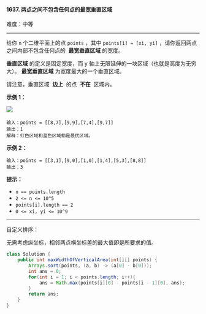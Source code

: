 #### 1637. 两点之间不包含任何点的最宽垂直区域

难度：中等

---

给你 `n` 个二维平面上的点 `points` ，其中 `points[i] = [xi, yi]` ，请你返回两点之间内部不包含任何点的  **最宽垂直区域**  的宽度。

 **垂直区域**  的定义是固定宽度，而 y 轴上无限延伸的一块区域（也就是高度为无穷大）。  **最宽垂直区域**  为宽度最大的一个垂直区域。

请注意，垂直区域  **边上**  的点  **不在**  区域内。

 **示例 1：** 

![](https://assets.leetcode-cn.com/aliyun-lc-upload/uploads/2020/10/31/points3.png)​
```
输入：points = [[8,7],[9,9],[7,4],[9,7]]
输出：1
解释：红色区域和蓝色区域都是最优区域。
```

 **示例 2：** 

```
输入：points = [[3,1],[9,0],[1,0],[1,4],[5,3],[8,8]]
输出：3
```

 **提示：** 

*   `n == points.length`
*   `2 <= n <= 10^5`
*   `points[i].length == 2`
*   `0 <= xi, yi <= 10^9`

---

自定义排序：

无需考虑纵坐标，相邻两点横坐标差的最大值即是所要求的值。

```Java
class Solution {
    public int maxWidthOfVerticalArea(int[][] points) {
        Arrays.sort(points, (a, b) -> (a[0] - b[0]));
        int ans = 0;
        for(int i = 1; i < points.length; i++){
            ans = Math.max(points[i][0] - points[i - 1][0], ans);
        }
        return ans;
    }
}
```